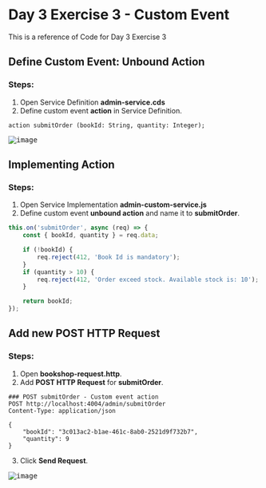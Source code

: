 # Day 3 Exercise 3 - Custom Event
This is a reference of Code for Day 3 Exercise 3

## Define Custom Event: Unbound Action
### Steps:
1. Open Service Definition **admin-service.cds**
2. Define custom event **action** in Service Definition.
```cds
action submitOrder (bookId: String, quantity: Integer);
```
<kbd> ![image](https://github.com/takaobaltazar/sap-capm-bookshop/assets/9301953/c1cc7b06-41d7-4a26-b3a0-747c65d5253e) </kbd>

## Implementing Action
### Steps:
1. Open Service Implementation **admin-custom-service.js**
2. Define custom event **unbound action** and name it to **submitOrder**. 
```js
this.on('submitOrder', async (req) => {
    const { bookId, quantity } = req.data;

    if (!bookId) {
        req.reject(412, 'Book Id is mandatory');
    }
    if (quantity > 10) {
        req.reject(412, 'Order exceed stock. Available stock is: 10');
    }

    return bookId;
});
```

## Add new POST HTTP Request
### Steps:
1. Open **bookshop-request.http**.
2. Add **POST HTTP Request** for **submitOrder**.
```http
### POST submitOrder - Custom event action
POST http://localhost:4004/admin/submitOrder
Content-Type: application/json

{
    "bookId": "3c013ac2-b1ae-461c-8ab0-2521d9f732b7",
    "quantity": 9
}
```

3. Click **Send Request**.

<kbd> ![image](https://github.com/takaobaltazar/sap-capm-bookshop/assets/9301953/4d250133-13ca-489a-b365-f695af1b3176) </kbd>



